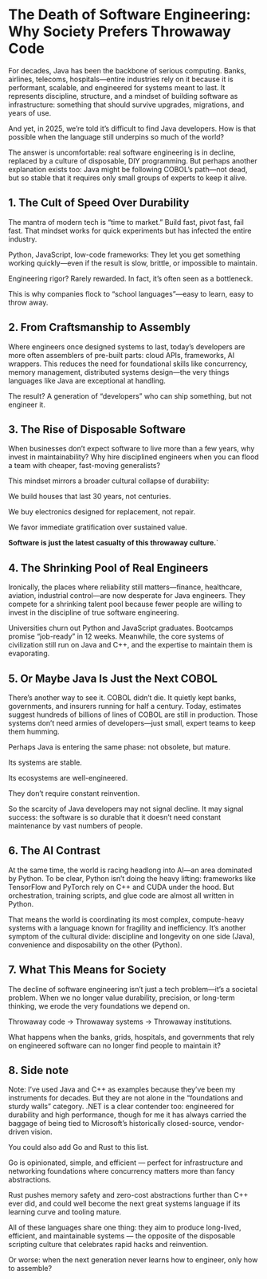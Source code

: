 # The Death of Software Engineering: Why Society Prefers Throwaway Code

For decades, Java has been the backbone of serious computing. Banks, airlines, telecoms, hospitals—entire industries
rely on it because it is performant, scalable, and engineered for systems meant to last. It represents discipline,
structure, and a mindset of building software as infrastructure: something that should survive upgrades, migrations, and
years of use.

And yet, in 2025, we’re told it’s difficult to find Java developers. How is that possible when the language still
underpins so much of the world?

The answer is uncomfortable: real software engineering is in decline, replaced by a culture of disposable, DIY
programming. But perhaps another explanation exists too: Java might be following COBOL’s path—not dead, but so stable
that it requires only small groups of experts to keep it alive.

## 1. The Cult of Speed Over Durability

The mantra of modern tech is “time to market.” Build fast, pivot fast, fail fast. That mindset works for quick
experiments but has infected the entire industry.

Python, JavaScript, low-code frameworks: They let you get something working quickly—even if the result is slow, brittle,
or impossible to maintain.

Engineering rigor? Rarely rewarded. In fact, it’s often seen as a bottleneck.

This is why companies flock to “school languages”—easy to learn, easy to throw away.

## 2. From Craftsmanship to Assembly

Where engineers once designed systems to last, today’s developers are more often assemblers of pre-built parts: cloud
APIs, frameworks, AI wrappers. This reduces the need for foundational skills like concurrency, memory management,
distributed systems design—the very things languages like Java are exceptional at handling.

The result? A generation of “developers” who can ship something, but not engineer it.

## 3. The Rise of Disposable Software

When businesses don’t expect software to live more than a few years, why invest in maintainability? Why hire disciplined
engineers when you can flood a team with cheaper, fast-moving generalists?

This mindset mirrors a broader cultural collapse of durability:

We build houses that last 30 years, not centuries.

We buy electronics designed for replacement, not repair.

We favor immediate gratification over sustained value.

**Software is just the latest casualty of this throwaway culture.**`

## 4. The Shrinking Pool of Real Engineers

Ironically, the places where reliability still matters—finance, healthcare, aviation, industrial control—are now
desperate for Java engineers. They compete for a shrinking talent pool because fewer people are willing to invest in the
discipline of true software engineering.

Universities churn out Python and JavaScript graduates. Bootcamps promise “job-ready” in 12 weeks. Meanwhile, the core
systems of civilization still run on Java and C++, and the expertise to maintain them is evaporating.

## 5. Or Maybe Java Is Just the Next COBOL

There’s another way to see it. COBOL didn’t die. It quietly kept banks, governments, and insurers running for half a
century. Today, estimates suggest hundreds of billions of lines of COBOL are still in production. Those systems don’t
need armies of developers—just small, expert teams to keep them humming.

Perhaps Java is entering the same phase: not obsolete, but mature.

Its systems are stable.

Its ecosystems are well-engineered.

They don’t require constant reinvention.

So the scarcity of Java developers may not signal decline. It may signal success: the software is so durable that it
doesn’t need constant maintenance by vast numbers of people.

## 6. The AI Contrast

At the same time, the world is racing headlong into AI—an area dominated by Python. To be clear, Python isn’t doing the
heavy lifting: frameworks like TensorFlow and PyTorch rely on C++ and CUDA under the hood. But orchestration, training
scripts, and glue code are almost all written in Python.

That means the world is coordinating its most complex, compute-heavy systems with a language known for fragility and
inefficiency. It’s another symptom of the cultural divide: discipline and longevity on one side (Java), convenience and
disposability on the other (Python).

## 7. What This Means for Society

The decline of software engineering isn’t just a tech problem—it’s a societal problem. When we no longer value
durability, precision, or long-term thinking, we erode the very foundations we depend on.

Throwaway code → Throwaway systems → Throwaway institutions.

What happens when the banks, grids, hospitals, and governments that rely on engineered software can no longer find
people to maintain it?

## 8. Side note

Note:
I’ve used Java and C++ as examples because they’ve been my instruments for decades. But they are not alone in the
“foundations and sturdy walls” category. .NET is a clear contender too: engineered for durability and high performance,
though for me it has always carried the baggage of being tied to Microsoft’s historically closed-source, vendor-driven
vision.

You could also add Go and Rust to this list.

Go is opinionated, simple, and efficient — perfect for infrastructure and networking foundations where concurrency
matters more than fancy abstractions.

Rust pushes memory safety and zero-cost abstractions further than C++ ever did, and could well become the next great
systems language if its learning curve and tooling mature.

All of these languages share one thing: they aim to produce long-lived, efficient, and maintainable systems — the
opposite of the disposable scripting culture that celebrates rapid hacks and reinvention.

Or worse: when the next generation never learns how to engineer, only how to assemble?